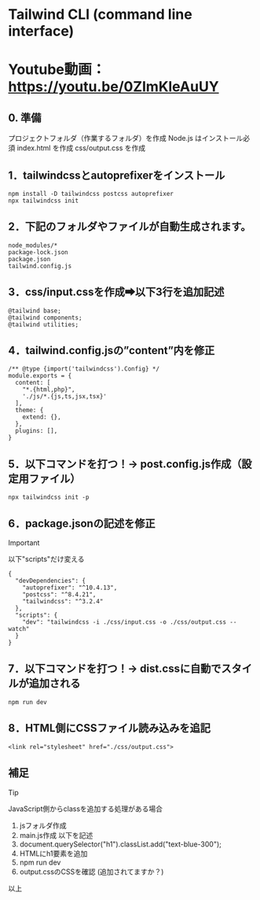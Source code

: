 # Tailwind CLI (command line interface) 
# Youtube動画：https://youtu.be/0ZImKleAuUY


## 0. 準備
プロジェクトフォルダ（作業するフォルダ）を作成
Node.js はインストール必須
index.html を作成
css/output.css を作成


## 1．tailwindcssとautoprefixerをインストール
```
npm install -D tailwindcss postcss autoprefixer
npx tailwindcss init
```


## 2．下記のフォルダやファイルが自動生成されます。
```
node_modules/*
package-lock.json
package.json
tailwind.config.js
```

## 3．css/input.cssを作成➡以下3行を追加記述
```
@tailwind base;
@tailwind components;
@tailwind utilities;
```

## 4．tailwind.config.jsの”content”内を修正
```
/** @type {import('tailwindcss').Config} */
module.exports = {
  content: [
    "*.{html,php}",
    './js/*.{js,ts,jsx,tsx}'
  ],
  theme: {
    extend: {},
  },
  plugins: [],
}
```

## 5．以下コマンドを打つ！→ post.config.js作成（設定用ファイル）
```
npx tailwindcss init -p
```

## 6．package.jsonの記述を修正
> [!IMPORTANT]
以下"scripts"だけ変える
```
{
  "devDependencies": {
    "autoprefixer": "^10.4.13",
    "postcss": "^8.4.21",
    "tailwindcss": "^3.2.4"
  },
  "scripts": {
    "dev": "tailwindcss -i ./css/input.css -o ./css/output.css --watch"
  }
}
```

## 7．以下コマンドを打つ！→ dist.cssに自動でスタイルが追加される
```
npm run dev
```

## 8．HTML側にCSSファイル読み込みを追記
```
<link rel="stylesheet" href="./css/output.css">
```

## 補足
> [!TIP]
JavaScript側からclassを追加する処理がある場合
1. jsフォルダ作成
2. main.js作成 以下を記述
3. document.querySelector("h1").classList.add("text-blue-300");
4. HTMLにh1要素を追加
5. npm run dev
6. output.cssのCSSを確認 (追加されてますか？)




以上

